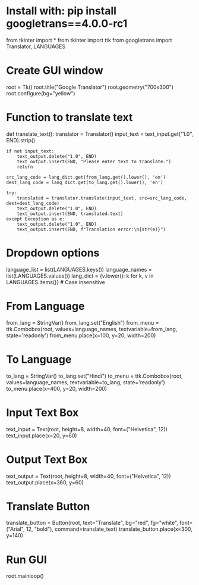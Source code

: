 # Install with: pip install googletrans==4.0.0-rc1
from tkinter import *
from tkinter import ttk
from googletrans import Translator, LANGUAGES

# Create GUI window
root = Tk()
root.title("Google Translator")
root.geometry("700x300")
root.configure(bg="yellow")

# Function to translate text
def translate_text():
    translator = Translator()
    input_text = text_input.get("1.0", END).strip()
    
    if not input_text:
        text_output.delete("1.0", END)
        text_output.insert(END, "Please enter text to translate.")
        return

    src_lang_code = lang_dict.get(from_lang.get().lower(), 'en')
    dest_lang_code = lang_dict.get(to_lang.get().lower(), 'en')
    
    try:
        translated = translator.translate(input_text, src=src_lang_code, dest=dest_lang_code)
        text_output.delete("1.0", END)
        text_output.insert(END, translated.text)
    except Exception as e:
        text_output.delete("1.0", END)
        text_output.insert(END, f"Translation error:\n{str(e)}")

# Dropdown options
language_list = list(LANGUAGES.keys())
language_names = list(LANGUAGES.values())
lang_dict = {v.lower(): k for k, v in LANGUAGES.items()}  # Case insensitive

# From Language
from_lang = StringVar()
from_lang.set("English")
from_menu = ttk.Combobox(root, values=language_names, textvariable=from_lang, state='readonly')
from_menu.place(x=100, y=20, width=200)

# To Language
to_lang = StringVar()
to_lang.set("Hindi")
to_menu = ttk.Combobox(root, values=language_names, textvariable=to_lang, state='readonly')
to_menu.place(x=400, y=20, width=200)

# Input Text Box
text_input = Text(root, height=8, width=40, font=("Helvetica", 12))
text_input.place(x=20, y=60)

# Output Text Box
text_output = Text(root, height=8, width=40, font=("Helvetica", 12))
text_output.place(x=360, y=60)

# Translate Button
translate_button = Button(root, text="Translate", bg="red", fg="white", font=("Arial", 12, "bold"), command=translate_text)
translate_button.place(x=300, y=140)

# Run GUI
root.mainloop()
